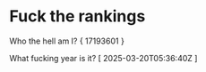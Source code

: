 # Fuck the rankings

Who the hell am I?
{ 17193601 }

What fucking year is it?
[ 2025-03-20T05:36:40Z ]
